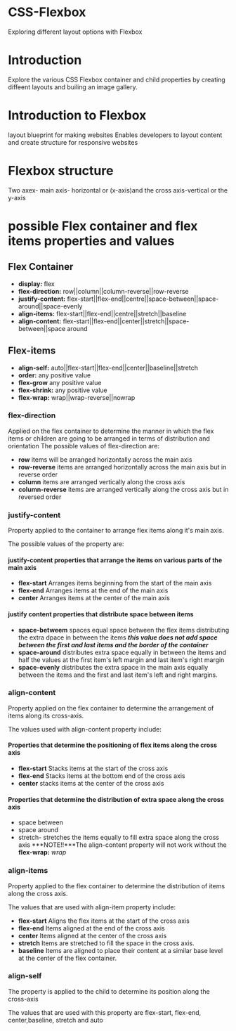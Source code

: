 # CSS-Flexbox
Exploring different layout options with Flexbox
# Introduction
Explore the various CSS Flexbox container and child properties by creating diffeent layouts and builing an image gallery.

# Introduction to Flexbox
layout blueprint for making websites
Enables developers to layout content and create structure for responsive websites

# Flexbox structure
Two axex- main axis- horizontal or (x-axis)and the cross axis-vertical or the y-axis

# possible Flex container and flex items properties and values
## Flex Container
* **display:** flex
* **flex-direction:** row||column||column-reverse||row-reverse
* **justify-content:** flex-start||flex-end||centre||space-between||space-around||space-evenly
* **align-items:** flex-start||flex-end||centre||stretch||baseline
* **align-content:** flex-start||flex-end||center||stretch||space-between||space around
## Flex-items
* **align-self:** auto||flex-start||flex-end||center||baseline||stretch
* **order:** any positive value
* **flex-grow** any positive value
* **flex-shrink:** any positive value
* **flex-wrap:** wrap||wrap-reverse||nowrap

### flex-direction
Applied on the flex container to determine the manner in which the flex items or children are going to be arranged in terms of distribution and orientation
The possible values of flex-direction are:
* __row__ items will be arranged horizontally across the main axis
* __row-reverse__ items are arranged horizontally across the main axis but in reverse order
* __column__ items are arranged vertically along the cross axis
* __column-reverse__ items are arranged vertically along the cross axis but in reversed order

### justify-content
Property applied to the container to arrange flex items along it's main axis.

The possible values of the property are:

#### justify-content properties that arrange the items on various parts of the main axis
* __flex-start__ Arranges items beginning from the start of the main axis
* __flex-end__ Arranges items at the end of the main axis
* __center__ Arranges items at the center of the main axis
#### justify content properties that distribute space between items
* __space-betweem__ spaces equal space between the flex items distributing the extra dpace in between the items ***this value does not add space between the first and last items and the border of the container***
* __space-around__ distributes extra space equally in between the items and half the values at the first item's left margin and last item's right margin
* __space-evenly__ distributes the extra space in the main axis equally between the items and the first and last item's left and right margins.

### align-content
Property applied on the flex container to determine the arrangement of items along its cross-axis.

The values used with align-content property include:
#### Properties that determine the positioning of flex items along the cross axis
* __flex-start__ Stacks items at the start  of the cross axis
* __flex-end__ Stacks items at the bottom end of the cross axis
* __center__ stacks items at the center of the cross axis
#### Properties that determine the distribution of extra space along the cross axis
* space between
* space around
* stretch- stretches the items equally to fill extra space along the cross axis
***NOTE!!***The align-content property will not work without the **flex-wrap:** *wrap* 

### align-items
Property applied to the flex container to determine the distribution of items along the cross axis.

The values that are used with align-item property include:

* __flex-start__ Aligns the flex items at the start of the cross axis
* __flex-end__ Items aligned at the end of the cross axis
* __center__ Items aligned at the center of the cross axis
* __stretch__ Items are stretched to fill the space in the cross axis.
* __baseline__ Items are aligned to place their content at a similar base level at the center of the flex container.

### align-self
The property is applied to the child to determine its position along the cross-axis

The values that are used with this property are flex-start, flex-end, center,baseline, stretch and auto 

